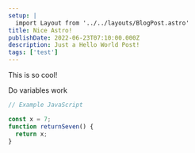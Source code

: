 ```yaml
---
setup: |
  import Layout from '../../layouts/BlogPost.astro'
title: Nice Astro!
publishDate: 2022-06-23T07:10:00.000Z
description: Just a Hello World Post!
tags: ['test']
---
```


This is so cool!

Do variables work

```javascript
// Example JavaScript

const x = 7;
function returnSeven() {
  return x;
}
```
